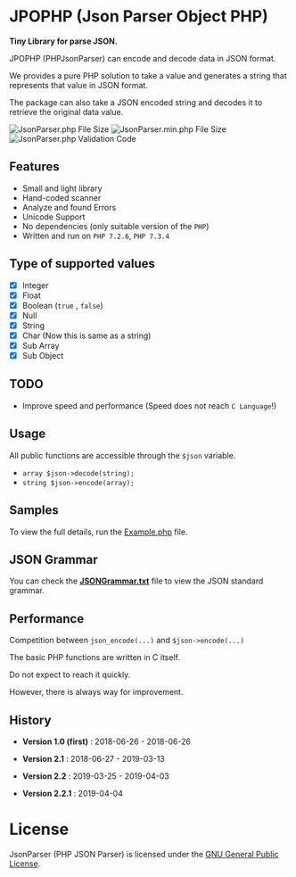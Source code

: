 # JPOPHP (Json Parser Object PHP)

**Tiny Library for parse JSON.**

JPOPHP (PHPJsonParser) can encode and decode data in JSON format.

We provides a pure PHP solution to take a value and generates a string that represents that value in JSON format.

The package can also take a JSON encoded string and decodes it to retrieve the original data value.

![JsonParser.php File Size](https://img.shields.io/badge/Library%20Size-26.0%20KB-blue.svg)
![JsonParser.min.php File Size](https://img.shields.io/badge/Compressed%20Size-10.3%20KB-blue.svg)
![JsonParser.php Validation Code](https://img.shields.io/badge/Validation%20Code-No%20Error-green.svg)

## Features

- Small and light library
- Hand-coded scanner
- Analyze and found Errors
- Unicode Support
- No dependencies (only suitable version of the `PHP`)
- Written and run on `PHP 7.2.6`, `PHP 7.3.4`

## Type of supported values
  
- [x] Integer
- [x] Float
- [x] Boolean (`true` , `false`)
- [x] Null
- [x] String
- [x] Char (Now this is same as a string)
- [x] Sub Array
- [x] Sub Object

## TODO

- Improve speed and performance (Speed does not reach `C Language`!)
  
## Usage

All public functions are accessible through the `$json` variable.

- `array $json->decode(string);`
- `string $json->encode(array);`

## Samples

To view the full details, run the [Example.php](https://github.com/BaseMax/JsonParser/blob/master/Example.php) file.

## JSON Grammar

You can check the **[JSONGrammar.txt](https://github.com/BaseMax/JsonParser/blob/master/JSONGrammar.txt)** file to view the JSON standard grammar.


## Performance

Competition between `json_encode(...)` and `$json->encode(...)`


The basic PHP functions are written in C itself.

Do not expect to reach it quickly.

However, there is always way for improvement.


## History

- **Version 1.0 (first)** :
2018-06-26 - 2018-06-26

- **Version 2.1** :
2018-06-27 - 2019-03-13

- **Version 2.2** :
2019-03-25 - 2019-04-03

- **Version 2.2.1** :
2019-04-04


# License

JsonParser (PHP JSON Parser) is licensed under the [GNU General Public License](https://github.com/BaseMax/JsonParser/blob/master/LICENSE).
